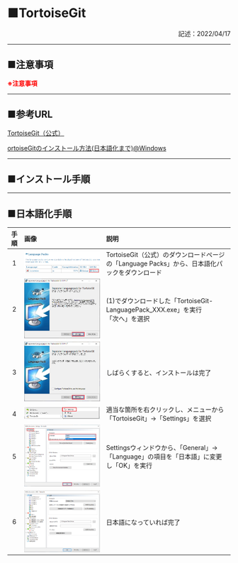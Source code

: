 # ■TortoiseGit 
<div style="text-align: right;">記述：2022/04/17</div>

---
## ■注意事項
**<font color=red>※注意事項</font>**

---
## ■参考URL
[TortoiseGit（公式）](https://tortoisegit.org/)

[ortoiseGitのインストール方法(日本語化まで)@Windows](https://qiita.com/Shi-nakaya/items/43c858ea707770c03b17)

---
## ■インストール手順

---
## ■日本語化手順
|手順|画像|説明|
|:--:|:--|:--|
|1|![仮題](image/TortoiseGit_Japanese_00.png)|TortoiseGit（公式）のダウンロードページの「Language Packs」から、日本語化パックをダウンロード|
|2|![仮題](image/TortoiseGit_Japanese_01.png)|(1)でダウンロードした「TortoiseGit-LanguagePack_XXX.exe」を実行<br>「次へ」を選択|
|3|![仮題](image/TortoiseGit_Japanese_02.png)|しばらくすると、インストールは完了|
|4|![仮題](image/TortoiseGit_Japanese_03.png)|適当な箇所を右クリックし、メニューから「TortoiseGit」→「Settings」を選択|
|5|![仮題](image/TortoiseGit_Japanese_04.png)|Settingsウィンドウから、「General」→「Language」の項目を「日本語」に変更し「OK」を実行|
|6|![仮題](image/TortoiseGit_Japanese_05.png)|日本語になっていれば完了|